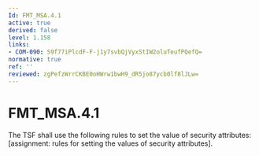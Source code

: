```yaml
---
Id: FMT_MSA.4.1
active: true
derived: false
level: 1.158
links:
- COM-090: S9f77iPlcdF-F-j1y7svbQjVyxStIW2oluTeufPQefQ=
normative: true
ref: ''
reviewed: zgPefzWrrCKBE0oHWrw1bwH9_dR5jo87ycb0lf8lJLw=
---
```


# FMT_MSA.4.1

The TSF shall use the following rules to set the value of security attributes: [assignment: rules for setting the values of security attributes].